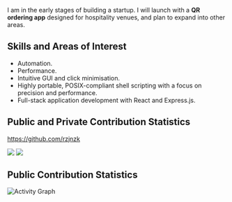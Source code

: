 I am in the early stages of building a startup. I will launch with a **QR ordering app** designed for hospitality venues, and plan to expand into other areas.

## Skills and Areas of Interest

- Automation.
- Performance.
- Intuitive GUI and click minimisation.
- Highly portable, POSIX-compliant shell scripting with a focus on precision and performance.
- Full-stack application development with React and Express.js.

## Public and Private Contribution Statistics
https://github.com/rzjnzk
<!-- ![GitHub Stats](https://github-readme-stats.vercel.app/api?username=rzjnzk) -->
<!-- ![Most Used Languages in Public Repositories](https://github-readme-stats.vercel.app/api/top-langs/?username=rzjnzk) -->
<!--
Exclude repositories here: <https://github.com/rzjnzk/github-stats-transparent/settings/secrets/actions/EXCLUDED>.

Record the value below since, after the secret is set, it can not be viewed again for security reasons.

Current value:

```
rzjnzk/unsorted, rzjnzk/minecraft-server-vanilla, rzjnzk/github-stats-transparent
```
 
-->
![](https://raw.githubusercontent.com/rzjnzk/github-stats-transparent/output/generated/overview.svg)
![](https://raw.githubusercontent.com/rzjnzk/github-stats-transparent/output/generated/languages.svg)

## Public Contribution Statistics

![Activity Graph](https://github-readme-activity-graph.vercel.app/graph?username=rzjnzk&theme=github-compact)
